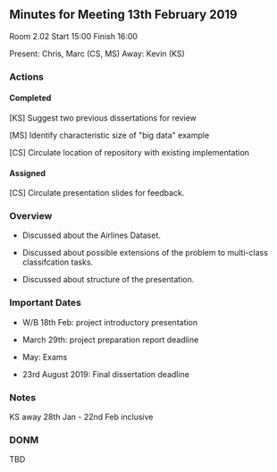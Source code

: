 ## Minutes for Meeting 13th February 2019

Room 2.02 Start 15:00 Finish 16:00

Present: Chris, Marc (CS, MS)
Away: Kevin (KS)

### Actions
#### Completed
[KS] Suggest two previous dissertations for review

[MS] Identify characteristic size of "big data" example

[CS] Circulate location of repository with existing implementation

#### Assigned
[CS] Circulate presentation slides for feedback.


### Overview
- Discussed about the Airlines Dataset.

- Discussed about possible extensions of the problem to multi-class classifcation tasks.

- Discussed about structure of the presentation.

### Important Dates

- W/B 18th Feb: project introductory presentation

- March 29th: project preparation report deadline

- May: Exams

- 23rd August 2019: Final dissertation deadline


### Notes

KS away 28th Jan - 22nd Feb inclusive


### DONM

TBD
